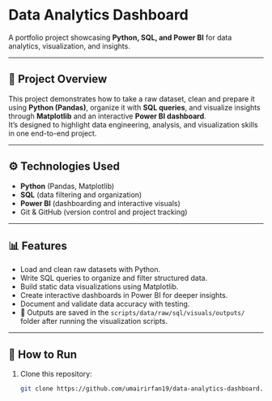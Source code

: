 # Data Analytics Dashboard

A portfolio project showcasing **Python, SQL, and Power BI** for data analytics, visualization, and insights.

---

## 📌 Project Overview
This project demonstrates how to take a raw dataset, clean and prepare it using **Python (Pandas)**, organize it with **SQL queries**, and visualize insights through **Matplotlib** and an interactive **Power BI dashboard**.  
It’s designed to highlight data engineering, analysis, and visualization skills in one end-to-end project.

---

## ⚙️ Technologies Used
- **Python** (Pandas, Matplotlib)
- **SQL** (data filtering and organization)
- **Power BI** (dashboarding and interactive visuals)
- Git & GitHub (version control and project tracking)

---

## 📊 Features
- Load and clean raw datasets with Python.
- Write SQL queries to organize and filter structured data.
- Build static data visualizations using Matplotlib.
- Create interactive dashboards in Power BI for deeper insights.
- Document and validate data accuracy with testing.
- 📂 Outputs are saved in the `scripts/data/raw/sql/visuals/outputs/` folder after running the visualization scripts.


---

## 🚀 How to Run
1. Clone this repository:
   ```bash
   git clone https://github.com/umairirfan19/data-analytics-dashboard.git

